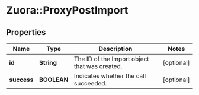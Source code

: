 # Zuora::ProxyPostImport

## Properties
Name | Type | Description | Notes
------------ | ------------- | ------------- | -------------
**id** | **String** | The ID of the Import object that was created.  | [optional] 
**success** | **BOOLEAN** | Indicates whether the call succeeded.  | [optional] 


